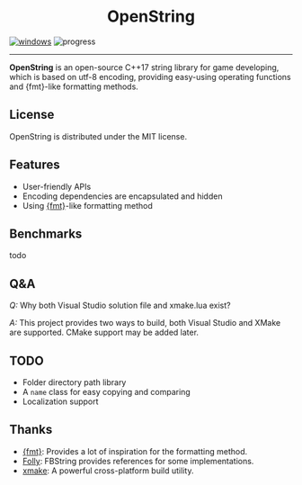 <h1 align="center">OpenString</h1>

[![windows][ci-badge]][ci-action] ![progress][progress-badge]

[ci-badge]: https://github.com/1762757171/OpenString/actions/workflows/windows.yml/badge.svg
[ci-action]: https://github.com/1762757171/OpenString/actions/workflows/windows.yml

[progress-badge]: https://img.shields.io/badge/progress-15%-brightgreen
---

**OpenString** is an open-source C++17 string library for game developing, which is based on utf-8 encoding, providing easy-using operating functions and {fmt}-like formatting methods.

## License

OpenString is distributed under the MIT license.

## Features

- User-friendly APIs
- Encoding dependencies are encapsulated and hidden
- Using [{fmt}](https://fmt.dev/latest/index.html)-like formatting method

## Benchmarks

todo

## Q&A

*Q:* Why both Visual Studio solution file and xmake.lua exist?

*A:* This project provides two ways to build, both Visual Studio and XMake are supported. CMake support may be added later.

## TODO

- Folder directory path library
- A ``name`` class for easy copying and comparing
- Localization support

## Thanks

- [{fmt}](https://github.com/fmtlib/fmt): Provides a lot of inspiration for the formatting method.
- [Folly](https://github.com/facebook/folly): FBString provides references for some implementations.
- [xmake](https://github.com/xmake-io/xmake): A powerful cross-platform build utility.